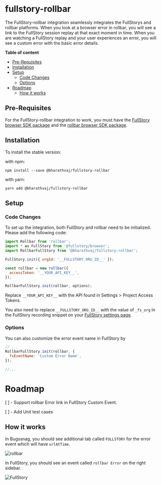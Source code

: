 # fullstory-rollbar

The FullStory-rollbar integration seamlessly integrates the FullStorys and rollbar platforms. When you look at a browser error in rollbar, you will see a link
to the FullStory session replay at that exact moment in time. When you are watching a FullStory replay and your user experiences an error, you will see a custom
error with the basic error details.

<!-- START doctoc generated TOC please keep comment here to allow auto update -->
<!-- DON'T EDIT THIS SECTION, INSTEAD RE-RUN doctoc TO UPDATE -->

**Table of content**

- [Pre-Requisites](#pre-requisites)
- [Installation](#installation)
- [Setup](#setup)
  - [Code Changes](#code-changes)
  - [Options](#options)
- [Roadmap](#roadmap)
  - [How it works](#how-it-works)

<!-- END doctoc generated TOC please keep comment here to allow auto update -->

## Pre-Requisites

For the FullStory-rollbar integration to work, you must have the [FullStory browser SDK package](https://www.npmjs.com/package/@fullstory/browser) and the
[rollbar browser SDK package](https://www.npmjs.com/package/rollbar).

## Installation

To install the stable version:

with npm:

```
npm install --save @bharathvaj/fullstory-rollbar
```

with yarn:

```
yarn add @bharathvaj/fullstory-rollbar
```

## Setup

### Code Changes

To set up the integration, both FullStory and rollbar need to be initialized. Please add the following code:

```js
import Rollbar from 'rollbar';
import * as FullStory from '@fullstory/browser';
import RollbarFullStory from '@bharathvaj/fullstory-rollbar';

FullStory.init({ orgId: '__FULLSTORY_ORG_ID__' });

const rollbar = new rollbar({
  accessToken: '__YOUR_API_KEY__',
});

RollbarFullStory.init(rollbar, options);
```

Replace `__YOUR_API_KEY__` with the API found in Settings > Project Access Tokens.

You also need to replace `__FULLSTORY_ORG_ID__` with the value of `_fs_org` in the FullStory recording snippet on your
[FullStory settings page](https://help.fullstory.com/hc/en-us/articles/360020623514).

### Options

You can also customize the error event name in FullStory by

```js
// ...
RollbarFullStory.init(rollbar, {
  fsEventName: 'Custom Error Name',
});

//...
```

# Roadmap

[ ] - Support rollbar Error link in FullStory Custom Event.

[ ] - Add Unit test cases

## How it works

In Bugssnag, you should see additional tab called `FULLSTORY` for the error event which will have `urlAtTime`.

![rollbar](https://i.imgur.com/RveF1F8.png)

In FullStory, you should see an event called `rollbar Error` on the right sidebar.

![FullStory](https://i.imgur.com/a26RBtf.png)
